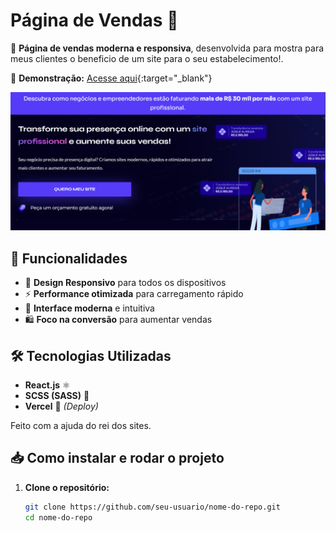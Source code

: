 # Página de Vendas 🛒

🚀 **Página de vendas moderna e responsiva**, desenvolvida para mostra para meus clientes o beneficio de um site para o seu estabelecimento!.  

🔗 **Demonstração:** [Acesse aqui](https://pagina-de-vendas-phi.vercel.app/){:target="_blank"}

![Imagem de exemplo](./public/readmi.png)

## 📌 Funcionalidades
- 🌟 **Design Responsivo** para todos os dispositivos  
- ⚡ **Performance otimizada** para carregamento rápido  
- 🎨 **Interface moderna** e intuitiva  
- 🛍️ **Foco na conversão** para aumentar vendas  

## 🛠️ Tecnologias Utilizadas
- **React.js** ⚛️  
- **SCSS (SASS)** 🎨  
- **Vercel** 🚀 *(Deploy)*  

Feito com a ajuda do rei dos sites.

## 📥 Como instalar e rodar o projeto

1. **Clone o repositório:**  
   ```sh
   git clone https://github.com/seu-usuario/nome-do-repo.git
   cd nome-do-repo
